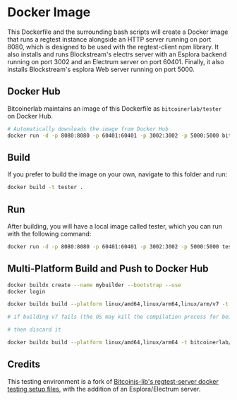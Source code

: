 # Docker Image

This Dockerfile and the surrounding bash scripts will create a Docker image that
runs a regtest instance alongside an HTTP server running on port 8080, which is
designed to be used with the regtest-client npm library. It also
installs and runs Blockstream's electrs server with an Esplora backend running
on port 3002 and an Electrum server on port 60401. Finally, it also installs
Blockstream's esplora Web server running on port 5000.

## Docker Hub

Bitcoinerlab maintains an image of this Dockerfile as
`bitcoinerlab/tester` on Docker Hub.

```bash
# Automatically downloads the image from Docker Hub
docker run -d -p 8080:8080 -p 60401:60401 -p 3002:3002 -p 5000:5000 bitcoinerlab/tester
```

## Build

If you prefer to build the image on your own, navigate to this folder and run:

```bash
docker build -t tester .
```

## Run

After building, you will have a local image called tester, which you can run
with the following command:

```bash
docker run -d -p 8080:8080 -p 60401:60401 -p 3002:3002 -p 5000:5000 tester
```

## Multi-Platform Build and Push to Docker Hub

```bash
docker buildx create --name mybuilder --bootstrap --use
docker login

docker buildx build --platform linux/amd64,linux/arm64,linux/arm/v7 -t bitcoinerlab/tester . --push

# if building v7 fails (the OS may kill the compilation process for being too high)

# then discard it

docker buildx build --platform linux/amd64,linux/arm64 -t bitcoinerlab/tester:latest --push .
```

## Credits

This testing environment is a fork of
[Bitcoinjs-lib's regtest-server docker testing setup files](https://github.com/bitcoinjs/regtest-server/tree/master/docker),
with the addition of an Esplora/Electrum server.
